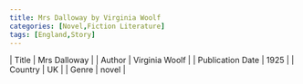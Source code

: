 ```yaml
---
title: Mrs Dalloway by Virginia Woolf
categories: [Novel,Fiction Literature]
tags: [England,Story]
---     
```

| Title | Mrs Dalloway  |
| Author |  Virginia Woolf  |
| Publication Date | 1925   |
| Country | UK |
| Genre | novel  |
        